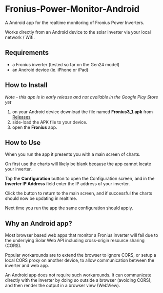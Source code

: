 # Fronius-Power-Monitor-Android

A Android app for the realtime monitoring of Fronius Power Inverters.

Works directly from an Android device to the solar inverter via your local network / Wifi.

## Requirements
- a Fronius inverter (tested so far on the Gen24 model)
- an Android device (ie. iPhone or iPad)

## How to Install
_Note - this app is in early release and not available in the Google Play Store yet_
1. on your Android device download the file named **Fronius3_1.apk** from [Releases](https://github.com/seanhaydongriffin/Fronius-Power-Monitor-Android/releases/latest)
2. side-load the APK file to your device.
3. open the **Fronius** app.

## How to Use
When you run the app it presents you with a main screen of charts.

On first use the charts will likely be blank because the app cannot locate your inverter.

Tap the **Configuration** button to open the Configuration screen, and in the **Inverter IP Address** field enter the IP address of your inverter.

Click the button to return to the main screen, and if successful the charts should now be updating in realtime.

Next time you run the app the same configuration should apply.

## Why an Android app?

Most browser based web apps that monitor a Fronius inverter will fail due to the underlying Solar Web API including cross-origin resource sharing (CORS).

Popular workarounds are to extend the browser to ignore CORS, or setup a local CORS proxy on another device, to allow communication between the inverter and web app.

An Android app does not require such workarounds.  It can communicate directly with the inverter by doing so outside a browser (avoiding CORS), and then render the output in a browser view (WebView).
